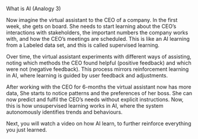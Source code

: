 What is AI (Analogy 3)


Now imagine the virtual assistant to the CEO of a company. In the first week, she gets on board. She needs to start learning about the CEO’s interactions with stakeholders, the important numbers the company works with, and how the CEO’s meetings are scheduled. This is like an AI learning from a Labeled data set, and this is called supervised learning.

Over time, the virtual assistant experiments with different ways of assisting, noting which methods the CEO found helpful (positive feedback) and which were not (negative feedback). This process mirrors reinforcement learning in AI, where learning is guided by user feedback and adjustments.

After working with the CEO for 6-months the virtual assistant now has more data, She starts to notice patterns and the preferences of her boss. She can now predict and fulfil the CEO’s needs without explicit instructions. Now, this is how unsupervised learning works in AI, where the system autonomously identifies trends and behaviours.

Next, you will watch a video on how AI learn, to further reinforce everything you just learned.
